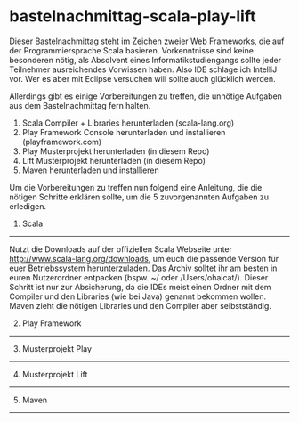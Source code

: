 bastelnachmittag-scala-play-lift
================================

Dieser Bastelnachmittag steht im Zeichen zweier Web Frameworks, die auf der Programmiersprache Scala basieren. Vorkenntnisse sind keine besonderen nötig, als Absolvent eines Informatikstudiengangs sollte jeder Teilnehmer ausreichendes Vorwissen haben.
Also IDE schlage ich IntelliJ vor. Wer es aber mit Eclipse versuchen will sollte auch glücklich werden.

Allerdings gibt es einige Vorbereitungen zu treffen, die unnötige Aufgaben aus dem Bastelnachmittag fern halten. 

1. Scala Compiler + Libraries herunterladen (scala-lang.org)
2. Play Framework Console herunterladen und installieren (playframework.com)
3. Play Musterprojekt herunterladen (in diesem Repo)
4. Lift Musterprojekt herunterladen (in diesem Repo)
5. Maven herunterladen und installieren

Um die Vorbereitungen zu treffen nun folgend eine Anleitung, die die nötigen Schritte erklären sollte, um die 5 zuvorgenannten Aufgaben zu erledigen.

1. Scala
--------

Nutzt die Downloads auf der offiziellen Scala Webseite unter http://www.scala-lang.org/downloads, um euch die passende Version für euer Betriebssystem herunterzuladen. Das Archiv solltet ihr am besten in euren Nutzerordner entpacken (bspw. ~/ oder /Users/ohaicat/).
Dieser Schritt ist nur zur Absicherung, da die IDEs meist einen Ordner mit dem Compiler und den Libraries (wie bei Java) genannt bekommen wollen. Maven zieht die nötigen Libraries und den Compiler aber selbstständig. 

2. Play Framework
-----------------



3. Musterprojekt Play
---------------------

4. Musterprojekt Lift
---------------------

5. Maven
--------

